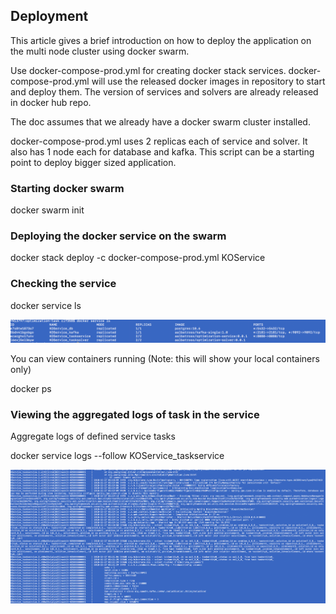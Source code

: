 ## Deployment

This article gives a brief introduction on how to deploy the application on the multi node cluster using docker swarm.

Use docker-compose-prod.yml for creating docker stack services. docker-compose-prod.yml will use the released docker images in repository to start and deploy them. The version of services and solvers are already released in docker hub repo. 

The doc assumes that we already have a docker swarm cluster installed.

docker-compose-prod.yml uses 2 replicas each of service and solver. It also has 1 node each for database and kafka. This script can be a starting point to deploy bigger sized application.
###  Starting docker swarm

docker swarm init

###  Deploying the docker service on the swarm

docker stack deploy -c docker-compose-prod.yml KOService

###  Checking the service

docker service ls

![Service](servicels.png)

You can view containers running (Note: this will show your local containers only)

docker ps

###  Viewing the aggregated logs of task in the service

Aggregate logs of defined service tasks

docker service logs --follow KOService_taskservice

![Logs](log.png)






